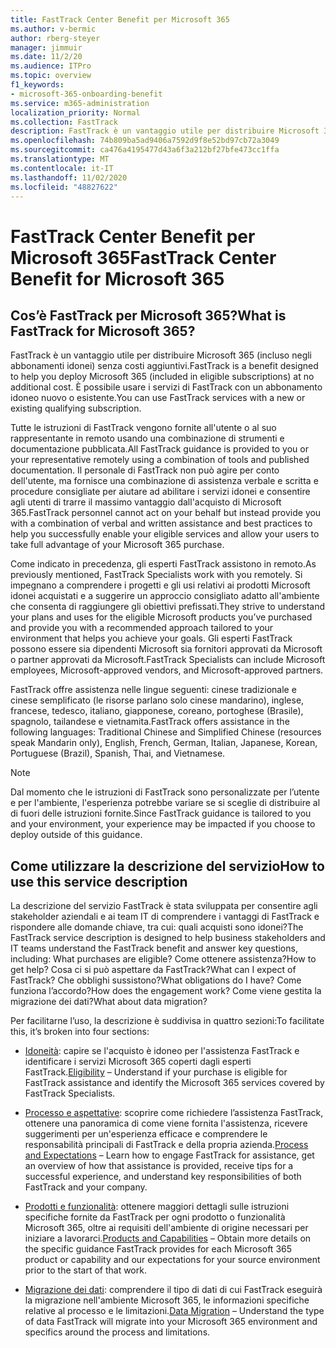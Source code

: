 ```yaml
---
title: FastTrack Center Benefit per Microsoft 365
ms.author: v-bermic
author: rberg-steyer
manager: jimmuir
ms.date: 11/2/20
ms.audience: ITPro
ms.topic: overview
f1_keywords:
- microsoft-365-onboarding-benefit
ms.service: m365-administration
localization_priority: Normal
ms.collection: FastTrack
description: FastTrack è un vantaggio utile per distribuire Microsoft 365 (incluso negli abbonamenti idonei) senza costi aggiuntivi. È possibile usare i servizi di FastTrack con un abbonamento idoneo nuovo o esistente.
ms.openlocfilehash: 74b809ba5ad9406a7592d9f8e52bd97cb72a3049
ms.sourcegitcommit: ca476a4195477d43a6f3a212bf27bfe473cc1ffa
ms.translationtype: MT
ms.contentlocale: it-IT
ms.lasthandoff: 11/02/2020
ms.locfileid: "48827622"
---
```

# <a name="fasttrack-center-benefit-for-microsoft-365"></a><span data-ttu-id="79161-104">FastTrack Center Benefit per Microsoft 365</span><span class="sxs-lookup"><span data-stu-id="79161-104">FastTrack Center Benefit for Microsoft 365</span></span>

## <a name="what-is-fasttrack-for-microsoft-365"></a><span data-ttu-id="79161-105">Cos’è FastTrack per Microsoft 365?</span><span class="sxs-lookup"><span data-stu-id="79161-105">What is FastTrack for Microsoft 365?</span></span>

<span data-ttu-id="79161-106">FastTrack è un vantaggio utile per distribuire Microsoft 365 (incluso negli abbonamenti idonei) senza costi aggiuntivi.</span><span class="sxs-lookup"><span data-stu-id="79161-106">FastTrack is a benefit designed to help you deploy Microsoft 365 (included in eligible subscriptions) at no additional cost.</span></span> <span data-ttu-id="79161-107">È possibile usare i servizi di FastTrack con un abbonamento idoneo nuovo o esistente.</span><span class="sxs-lookup"><span data-stu-id="79161-107">You can use FastTrack services with a new or existing qualifying subscription.</span></span>

<span data-ttu-id="79161-108">Tutte le istruzioni di FastTrack vengono fornite all'utente o al suo rappresentante in remoto usando una combinazione di strumenti e documentazione pubblicata.</span><span class="sxs-lookup"><span data-stu-id="79161-108">All FastTrack guidance is provided to you or your representative remotely using a combination of tools and published documentation.</span></span> <span data-ttu-id="79161-109">Il personale di FastTrack non può agire per conto dell'utente, ma fornisce una combinazione di assistenza verbale e scritta e procedure consigliate per aiutare ad abilitare i servizi idonei e consentire agli utenti di trarre il massimo vantaggio dall'acquisto di Microsoft 365.</span><span class="sxs-lookup"><span data-stu-id="79161-109">FastTrack personnel cannot act on your behalf but instead provide you with a combination of verbal and written assistance and best practices to help you successfully enable your eligible services and allow your users to take full advantage of your Microsoft 365 purchase.</span></span>

<span data-ttu-id="79161-110">Come indicato in precedenza, gli esperti FastTrack assistono in remoto.</span><span class="sxs-lookup"><span data-stu-id="79161-110">As previously mentioned, FastTrack Specialists work with you remotely.</span></span> <span data-ttu-id="79161-111">Si impegnano a comprendere i progetti e gli usi relativi ai prodotti Microsoft idonei acquistati e a suggerire un approccio consigliato adatto all'ambiente che consenta di raggiungere gli obiettivi prefissati.</span><span class="sxs-lookup"><span data-stu-id="79161-111">They strive to understand your plans and uses for the eligible Microsoft products you’ve purchased and provide you with a recommended approach tailored to your environment that helps you achieve your goals.</span></span> <span data-ttu-id="79161-112">Gli esperti FastTrack possono essere sia dipendenti Microsoft sia fornitori approvati da Microsoft o partner approvati da Microsoft.</span><span class="sxs-lookup"><span data-stu-id="79161-112">FastTrack Specialists can include Microsoft employees, Microsoft-approved vendors, and Microsoft-approved partners.</span></span>

<span data-ttu-id="79161-113">FastTrack offre assistenza nelle lingue seguenti: cinese tradizionale e cinese semplificato (le risorse parlano solo cinese mandarino), inglese, francese, tedesco, italiano, giapponese, coreano, portoghese (Brasile), spagnolo, tailandese e vietnamita.</span><span class="sxs-lookup"><span data-stu-id="79161-113">FastTrack offers assistance in the following languages: Traditional Chinese and Simplified Chinese (resources speak Mandarin only), English, French, German, Italian, Japanese, Korean, Portuguese (Brazil), Spanish, Thai, and Vietnamese.</span></span>

> [!NOTE]
> <span data-ttu-id="79161-114">Dal momento che le istruzioni di FastTrack sono personalizzate per l’utente e per l'ambiente, l'esperienza potrebbe variare se si sceglie di distribuire al di fuori delle istruzioni fornite.</span><span class="sxs-lookup"><span data-stu-id="79161-114">Since FastTrack guidance is tailored to you and your environment, your experience may be impacted if you choose to deploy outside of this guidance.</span></span>

## <a name="how-to-use-this-service-description"></a><span data-ttu-id="79161-115">Come utilizzare la descrizione del servizio</span><span class="sxs-lookup"><span data-stu-id="79161-115">How to use this service description</span></span>

<span data-ttu-id="79161-116">La descrizione del servizio FastTrack è stata sviluppata per consentire agli stakeholder aziendali e ai team IT di comprendere i vantaggi di FastTrack e rispondere alle domande chiave, tra cui: quali acquisti sono idonei?</span><span class="sxs-lookup"><span data-stu-id="79161-116">The FastTrack service description is designed to help business stakeholders and IT teams understand the FastTrack benefit and answer key questions, including: What purchases are eligible?</span></span> <span data-ttu-id="79161-117">Come ottenere assistenza?</span><span class="sxs-lookup"><span data-stu-id="79161-117">How to get help?</span></span> <span data-ttu-id="79161-118">Cosa ci si può aspettare da FastTrack?</span><span class="sxs-lookup"><span data-stu-id="79161-118">What can I expect of FastTrack?</span></span> <span data-ttu-id="79161-119">Che obblighi sussistono?</span><span class="sxs-lookup"><span data-stu-id="79161-119">What obligations do I have?</span></span> <span data-ttu-id="79161-120">Come funziona l’accordo?</span><span class="sxs-lookup"><span data-stu-id="79161-120">How does the engagement work?</span></span> <span data-ttu-id="79161-121">Come viene gestita la migrazione dei dati?</span><span class="sxs-lookup"><span data-stu-id="79161-121">What about data migration?</span></span>

<span data-ttu-id="79161-122">Per facilitarne l’uso, la descrizione è suddivisa in quattro sezioni:</span><span class="sxs-lookup"><span data-stu-id="79161-122">To facilitate this, it’s broken into four sections:</span></span>

  - <span data-ttu-id="79161-123">[Idoneità](eligibility.md): capire se l'acquisto è idoneo per l'assistenza FastTrack e identificare i servizi Microsoft 365 coperti dagli esperti FastTrack.</span><span class="sxs-lookup"><span data-stu-id="79161-123">[Eligibility](eligibility.md) – Understand if your purchase is eligible for FastTrack assistance and identify the Microsoft 365 services covered by FastTrack Specialists.</span></span>

  - <span data-ttu-id="79161-124">[Processo e aspettative](process-and-expectations.md): scoprire come richiedere l’assistenza FastTrack, ottenere una panoramica di come viene fornita l'assistenza, ricevere suggerimenti per un'esperienza efficace e comprendere le responsabilità principali di FastTrack e della propria azienda.</span><span class="sxs-lookup"><span data-stu-id="79161-124">[Process and Expectations](process-and-expectations.md) – Learn how to engage FastTrack for assistance, get an overview of how that assistance is provided, receive tips for a successful experience, and understand key responsibilities of both FastTrack and your company.</span></span>

  - <span data-ttu-id="79161-125">[Prodotti e funzionalità](products-and-capabilities.md): ottenere maggiori dettagli sulle istruzioni specifiche fornite da FastTrack per ogni prodotto o funzionalità Microsoft 365, oltre ai requisiti dell'ambiente di origine necessari per iniziare a lavorarci.</span><span class="sxs-lookup"><span data-stu-id="79161-125">[Products and Capabilities](products-and-capabilities.md) – Obtain more details on the specific guidance FastTrack provides for each Microsoft 365 product or capability and our expectations for your source environment prior to the start of that work.</span></span>

  - <span data-ttu-id="79161-126">[Migrazione dei dati](data-migration.md): comprendere il tipo di dati di cui FastTrack eseguirà la migrazione nell'ambiente Microsoft 365, le informazioni specifiche relative al processo e le limitazioni.</span><span class="sxs-lookup"><span data-stu-id="79161-126">[Data Migration](data-migration.md) – Understand the type of data FastTrack will migrate into your Microsoft 365 environment and specifics around the process and limitations.</span></span>
